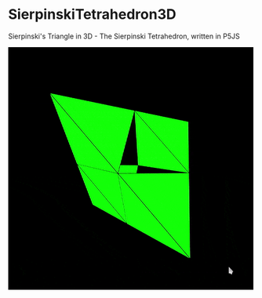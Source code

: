 # SierpinskiTetrahedron3D

Sierpinski's Triangle in 3D - The Sierpinski Tetrahedron, written in P5JS

![SierpinskiTetrahedron3D](https://github.com/johnnyawesome/SierpinskiTetrahedron3D/raw/main/SierpinskiTetrahedron3D/DemoImages/Sierpinski%20Tetrahedron%203D.gif)
